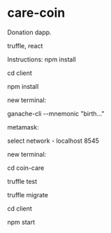 # care-coin
Donation dapp. 

truffle, react


Instructions:
npm install

cd client

npm install

new terminal: 

ganache-cli --mnemonic "birth..."

metamask: 

select network - localhost 8545

new terminal:

cd coin-care

truffle test 

truffle migrate

cd client

npm start



